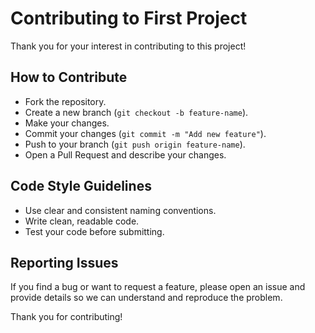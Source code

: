 # Contributing to First Project

Thank you for your interest in contributing to this project!

## How to Contribute

- Fork the repository.
- Create a new branch (`git checkout -b feature-name`).
- Make your changes.
- Commit your changes (`git commit -m "Add new feature"`).
- Push to your branch (`git push origin feature-name`).
- Open a Pull Request and describe your changes.

## Code Style Guidelines

- Use clear and consistent naming conventions.
- Write clean, readable code.
- Test your code before submitting.

## Reporting Issues

If you find a bug or want to request a feature, please open an issue and provide details so we can understand and reproduce the problem.

Thank you for contributing!

